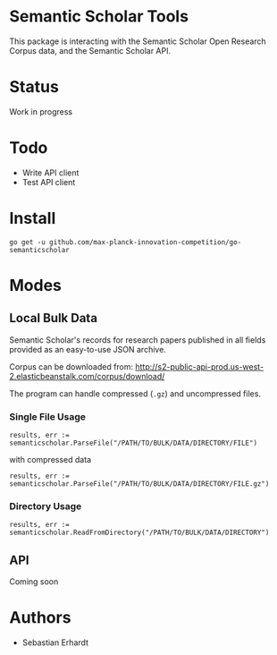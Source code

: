 # Semantic Scholar Tools

This package is interacting with the Semantic Scholar Open Research Corpus data,
and the Semantic Scholar API.

# Status
Work in progress

# Todo
* Write API client
* Test API client

# Install

```
go get -u github.com/max-planck-innovation-competition/go-semanticscholar
```

# Modes

## Local Bulk Data
Semantic Scholar's records for research papers published in all fields provided as an easy-to-use JSON archive.

Corpus can be downloaded from:
http://s2-public-api-prod.us-west-2.elasticbeanstalk.com/corpus/download/

The program can handle compressed (`.gz`) and uncompressed files.

### Single File Usage
```
results, err := semanticscholar.ParseFile("/PATH/TO/BULK/DATA/DIRECTORY/FILE")
```

with compressed data
```
results, err := semanticscholar.ParseFile("/PATH/TO/BULK/DATA/DIRECTORY/FILE.gz")
```

### Directory Usage
```
results, err := semanticscholar.ReadFromDirectory("/PATH/TO/BULK/DATA/DIRECTORY")
```

## API

Coming soon

# Authors
* Sebastian Erhardt

